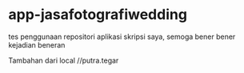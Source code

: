 # app-jasafotografiwedding
tes penggunaan repositori aplikasi skripsi saya, semoga bener bener kejadian beneran

Tambahan dari local //putra.tegar